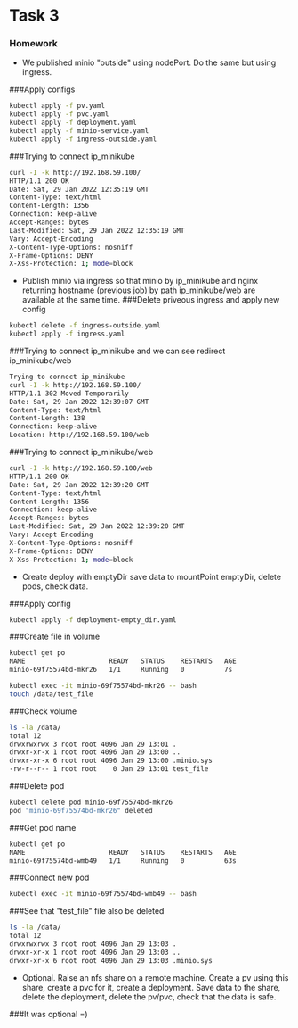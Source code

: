 # Task 3

### Homework
* We published minio "outside" using nodePort. Do the same but using ingress.

###Apply configs
```bash
kubectl apply -f pv.yaml
kubectl apply -f pvc.yaml
kubectl apply -f deployment.yaml
kubectl apply -f minio-service.yaml
kubectl apply -f ingress-outside.yaml
```

###Trying to connect ip_minikube
```bash
curl -I -k http://192.168.59.100/
HTTP/1.1 200 OK
Date: Sat, 29 Jan 2022 12:35:19 GMT
Content-Type: text/html
Content-Length: 1356
Connection: keep-alive
Accept-Ranges: bytes
Last-Modified: Sat, 29 Jan 2022 12:35:19 GMT
Vary: Accept-Encoding
X-Content-Type-Options: nosniff
X-Frame-Options: DENY
X-Xss-Protection: 1; mode=block
```
* Publish minio via ingress so that minio by ip_minikube and nginx returning hostname (previous job) by path ip_minikube/web are available at the same time.
###Delete priveous ingress and apply new config
```bash
kubectl delete -f ingress-outside.yaml
kubectl apply -f ingress.yaml
```

###Trying to connect ip_minikube and we can see redirect ip_minikube/web
```bash
Trying to connect ip_minikube
curl -I -k http://192.168.59.100/
HTTP/1.1 302 Moved Temporarily
Date: Sat, 29 Jan 2022 12:39:07 GMT
Content-Type: text/html
Content-Length: 138
Connection: keep-alive
Location: http://192.168.59.100/web
```

###Trying to connect ip_minikube/web
```bash
curl -I -k http://192.168.59.100/web
HTTP/1.1 200 OK
Date: Sat, 29 Jan 2022 12:39:20 GMT
Content-Type: text/html
Content-Length: 1356
Connection: keep-alive
Accept-Ranges: bytes
Last-Modified: Sat, 29 Jan 2022 12:39:20 GMT
Vary: Accept-Encoding
X-Content-Type-Options: nosniff
X-Frame-Options: DENY
X-Xss-Protection: 1; mode=block
```

* Create deploy with emptyDir save data to mountPoint emptyDir, delete pods, check data.

###Apply config
```bash
kubectl apply -f deployment-empty_dir.yaml
```

###Create file in volume
```bash
kubectl get po
NAME                     READY   STATUS    RESTARTS   AGE
minio-69f75574bd-mkr26   1/1     Running   0          7s

kubectl exec -it minio-69f75574bd-mkr26 -- bash
touch /data/test_file
```

###Check volume
```bash
ls -la /data/
total 12
drwxrwxrwx 3 root root 4096 Jan 29 13:01 .
drwxr-xr-x 1 root root 4096 Jan 29 13:00 ..
drwxr-xr-x 6 root root 4096 Jan 29 13:00 .minio.sys
-rw-r--r-- 1 root root    0 Jan 29 13:01 test_file
```

###Delete pod
```bash
kubectl delete pod minio-69f75574bd-mkr26
pod "minio-69f75574bd-mkr26" deleted
```

###Get pod name
```bash
kubectl get po
NAME                     READY   STATUS    RESTARTS   AGE
minio-69f75574bd-wmb49   1/1     Running   0          63s
```

###Connect new pod 
```bash
kubectl exec -it minio-69f75574bd-wmb49 -- bash 
```

###See that "test_file" file also be deleted
```bash
ls -la /data/
total 12
drwxrwxrwx 3 root root 4096 Jan 29 13:03 .
drwxr-xr-x 1 root root 4096 Jan 29 13:03 ..
drwxr-xr-x 6 root root 4096 Jan 29 13:03 .minio.sys
```

* Optional. Raise an nfs share on a remote machine. Create a pv using this share, create a pvc for it, create a deployment. Save data to the share, delete the deployment, delete the pv/pvc, check that the data is safe.

###It was optional =)